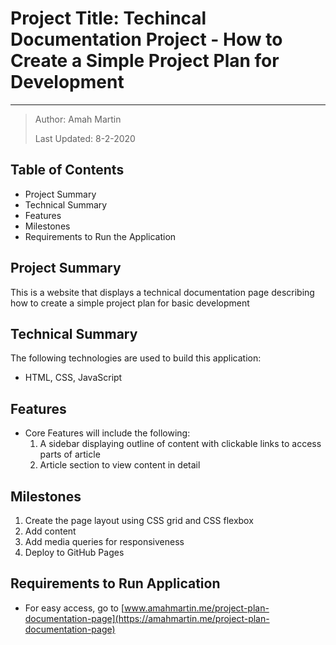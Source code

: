 # Project Title: Techincal Documentation Project - How to Create a Simple Project Plan for Development

***

> Author: Amah Martin
>
> Last Updated: 8-2-2020

## Table of Contents

* Project Summary
* Technical Summary
* Features
* Milestones
* Requirements to Run the Application

## Project Summary

This is a website that displays a technical documentation page describing how to create a simple project plan for basic development

## Technical Summary

The following technologies are used to build this application:

* HTML, CSS, JavaScript

## Features

* Core Features will include the following\:
    1. A sidebar displaying outline of content with clickable links to access parts of article
    2. Article section to view content in detail

## Milestones

1. Create the page layout using CSS grid and CSS flexbox
2. Add content
3. Add media queries for responsiveness
4. Deploy to GitHub Pages

## Requirements to Run Application

* For easy access, go to [www.amahmartin.me/project-plan-documentation-page](https://amahmartin.me/project-plan-documentation-page)
